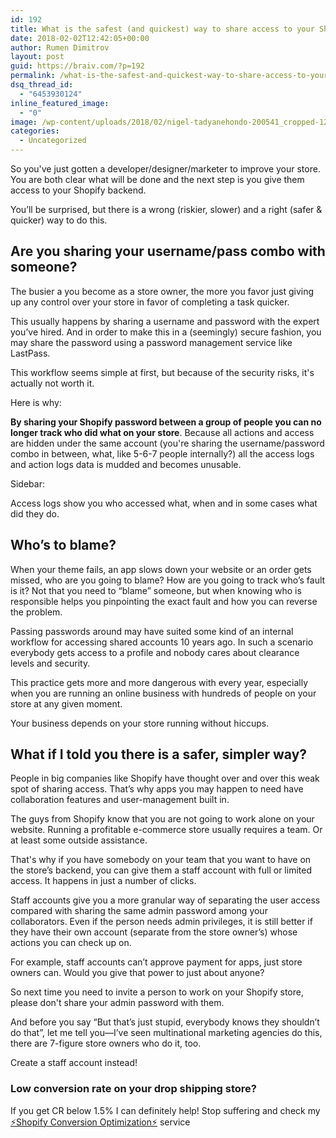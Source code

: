 ```yaml
---
id: 192
title: What is the safest (and quickest) way to share access to your Shopify store with an expert?
date: 2018-02-02T12:42:05+00:00
author: Rumen Dimitrov
layout: post
guid: https://braiv.com/?p=192
permalink: /what-is-the-safest-and-quickest-way-to-share-access-to-your-shopify-store-with-an-expert/
dsq_thread_id:
  - "6453930124"
inline_featured_image:
  - "0"
image: /wp-content/uploads/2018/02/nigel-tadyanehondo-200541_cropped-1200x675.jpg
categories:
  - Uncategorized
---
```

So you've just gotten a developer/designer/marketer to improve your store. You are both clear what will be done and the next step is you give them access to your Shopify backend.

You’ll be surprised, but there is a wrong (riskier, slower) and a right (safer &amp; quicker) way to do this.<!--more-->
<h2>Are you sharing your username/pass combo with someone?</h2>
The busier a you become as a store owner, the more you favor just giving up any control over your store in favor of completing a task quicker.

This usually happens by sharing a username and password with the expert you’ve hired. And in order to make this in a (seemingly) secure fashion, you may share the password using a password management service like LastPass.

This workflow seems simple at first, but because of the security risks, it's actually not worth it.

Here is why:

<strong>By sharing your Shopify password between a group of people you can no longer track who did what on your store</strong>. Because all actions and access are hidden under the same account (you're sharing the username/password combo in between, what, like 5-6-7 people internally?) all the access logs and action logs data is mudded and becomes unusable.

Sidebar:

Access logs show you who accessed what, when and in some cases what did they do.
<h2>Who’s to blame?</h2>
When your theme fails, an app slows down your website or an order gets missed, who are you going to blame? How are you going to track who’s fault is it? Not that you need to “blame” someone, but when knowing who is responsible helps you pinpointing the exact fault and how you can reverse the problem.

Passing passwords around may have suited some kind of an internal workflow for accessing shared accounts 10 years ago. In such a scenario everybody gets access to a profile and nobody cares about clearance levels and security.

This practice gets more and more dangerous with every year, especially when you are running an online business with hundreds of people on your store at any given moment.

Your business depends on your store running without hiccups.
<h2>What if I told you there is a safer, simpler way?</h2>
People in big companies like Shopify have thought over and over this weak spot of sharing access. That’s why apps you may happen to need have collaboration features and user-management built in.

The guys from Shopify know that you are not going to work alone on your website. Running a profitable e-commerce store usually requires a team. Or at least some outside assistance.

That's why if you have somebody on your team that you want to have on the store’s backend, you can give them a staff account with full or limited access. It happens in just a number of clicks.

Staff accounts give you a more granular way of separating the user access compared with sharing the same admin password among your collaborators. Even if the person needs admin privileges, it is still better if they have their own account (separate from the store owner’s) whose actions you can check up on.

For example, staff accounts can’t approve payment for apps, just store owners can. Would you give that power to just about anyone?

So next time you need to invite a person to work on your Shopify store, please don't share your admin password with them.

And before you say “But that’s just stupid, everybody knows they shouldn’t do that”, let me tell you—I’ve seen multinational marketing agencies do this, there are 7-figure store owners who do it, too.

Create a staff account instead!
<h3>Low conversion rate on your drop shipping store?</h3>
If you get CR below 1.5% I can definitely help!
Stop suffering and check my <a href="http://braiv.com/increase-shopify-sales/monthly/">⚡️Shopify Conversion Optimization⚡️</a> service